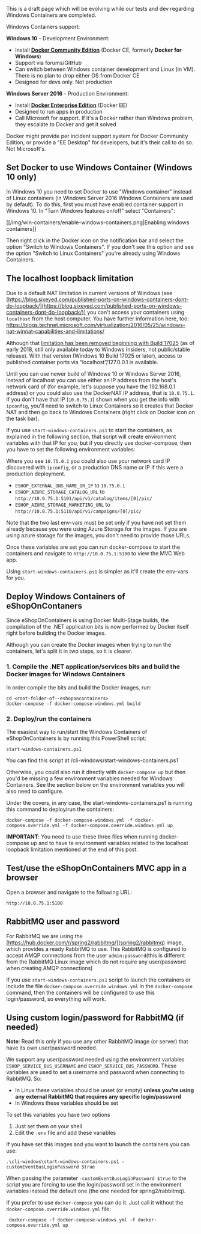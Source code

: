This is a draft page which will be evolving while our tests and dev regarding Windows Containers are completed.

Windows Containers support:

**Windows 10** - Development Environment:

- Install **[Docker Community Edition](https://store.docker.com/editions/community/docker-ce-desktop-windows?tab=description)** (Docker CE, formerly **Docker for Windows**)
- Support via forums/GitHub
- Can switch between Windows container development and Linux (in VM). There is no plan to drop either OS from Docker CE
- Designed for devs only. Not production

**Windows Server 2016** - Production Environment:
- Install **[Docker Enterprise Edition](https://store.docker.com/editions/enterprise/docker-ee-server-windows?tab=description)** (Docker EE)
- Designed to run apps in production
- Call Microsoft for support. If it's a Docker rather than Windows problem, they escalate to Docker and get it solved

Docker might provide per incident support system for Docker Community Edition, or provide a "EE Desktop" for developers, but it's their call to do so. Not Microsoft's.

## Set Docker to use Windows Container (Windows 10 only)

In Windows 10 you need to set Docker to use "Windows container" instead of Linux containers (in Windows Server 2016 Windows Containers are used by default). To do this, first you must have enabled container support in Windows 10. In "Turn Windows features on/off" select "Containers":

[[/img/win-containers/enable-windows-containers.png|Enabling windows containers]]

Then right click in the Docker icon on the notification bar and select the option "Switch to Windows Containers". If you don't see this option and see the option "Switch to Linux Containers" you're already using Windows Containers.

## The localhost loopback limitation

Due to a default NAT limitation in current versions of Windows (see [https://blog.sixeyed.com/published-ports-on-windows-containers-dont-do-loopback/](https://blog.sixeyed.com/published-ports-on-windows-containers-dont-do-loopback/)) you can't access your containers using `localhost` from the host computer.
You have further information here, too: https://blogs.technet.microsoft.com/virtualization/2016/05/25/windows-nat-winnat-capabilities-and-limitations/

Although that [limitation has been removed beginning with Build 17025](https://blogs.technet.microsoft.com/networking/2017/11/06/available-to-windows-10-insiders-today-access-to-published-container-ports-via-localhost127-0-0-1/) (as of early 2018, still only available today to Windows Insiders, not public/stable release). With that version (Windows 10 Build 17025 or later), access to published container ports via “localhost”/127.0.0.1 is available.

Until you can use newer build of Windows 10 or Windows Server 2016, instead of localhost you can use either an IP address from the host's network card of (for example, let's suppose you have the 192.168.0.1 address) or you could also use the DockerNAT IP address, that is `10.0.75.1`. If you don't have that IP (`10.0.75.1`) shown when you get the info with `ipconfig`, you'll need to switch to Linux Containers so it creates that Docker NAT and then go back to Windows Containers (right click on Docker icon on the task bar).

If you use `start-windows-containers.ps1` to start the containers, as explained in the following section, that script will create environment variables with that IP for you, but if you directly use docker-compose, then you have to set the following environment variables:

Where you see `10.75.0.1` you could also use your network card IP discovered with `ipconfig`, or a production DNS name or IP if this were a production deployment.

* `ESHOP_EXTERNAL_DNS_NAME_OR_IP` to `10.75.0.1` 
* `ESHOP_AZURE_STORAGE_CATALOG_URL` to `http://10.0.75.1:5101/api/v1/catalog/items/[0]/pic/`
* `ESHOP_AZURE_STORAGE_MARKETING_URL` to `http://10.0.75.1:5110/api/v1/campaigns/[0]/pic/`

Note that the two last env-vars must be set only if you have not set them already because you were using Azure Storage for the images. If you are using azure storage for the images, you don't need to provide those URLs.

Once these variables are set you can run docker-compose to start the containers and navigate to `http://10.0.75.1:5100` to view the MVC Web app.

Using `start-windows-containers.ps1` is simpler as it'll create the env-vars for you.

## Deploy Windows Containers of eShopOnContaners
Since eShopOnContainers is using Docker Multi-Stage builds, the compilation of the .NET application bits is now performed by Docker itself right before building the Docker images.

Although you can create the Docker images when trying to run the containers, let's split it in two steps, so it is clearer.

### 1. Compile the .NET application/services bits and build the Docker images for Windows Containers

In order compile the bits and build the Docker images, run:
```
cd <root-folder-of--eshoponcontainers>
docker-compose -f docker-compose-windows.yml build
```

### 2. Deploy/run the containers

The esasiest way to run/start the Windows Containers of eShopOnContainers is by running this PowerShell script:

`start-windows-containers.ps1` 

You can find this script at /cli-windows/start-windows-containers.ps1

Otherwise, you could also run it directly with `docker-compose up` but then you'd be missing a few environment variables needed for Windows Containers. See the section below on the environment variables you will also need to configure.

Under the covers, in any case, the start-windows-containers.ps1 is running this command to deploy/run the containers:

```
docker-compose -f docker-compose-windows.yml -f docker-compose.override.yml -f docker-compose.override.windows.yml up
```

**IMPORTANT**: You need to use these three files when running docker-compose up and to have te environment variables related to the localhost loopback limitation mentioned at the end of this post.

## Test/use the eShopOnContainers MVC app in a browser

Open a browser and navigate to the following URL:

`http://10.0.75.1:5100`

## RabbitMQ user and password

For RabbitMQ we are using the [https://hub.docker.com/r/spring2/rabbitmq/](spring2/rabbitmq) image, which provides a ready RabbitMQ to use. This RabbitMQ is configured to accept AMQP connections from the user `admin:password`(this is different from the RabbitMQ Linux image which do not require any user/password when creating AMQP connections)

If you use `start-windows-containers.ps1` script to launch the containers or include the file `docker-compose.override.windows.yml` in the `docker-compose` command, then the containers will be configured to use this login/password, so everything will work.

## Using custom login/password for RabbitMQ (if needed)

**Note**: Read this only if you use any other RabbitMQ image (or server) that have its own user/password needed.

We support any user/password needed using the environment variables `ESHOP_SERVICE_BUS_USERNAME` and `ESHOP_SERVICE_BUS_PASSWORD`. These variables are used to set a username and password when connecting to RabbitMQ. So:

* In Linux these variables should be unset (or empty) **unless you're using any external RabbitMQ that requires any specific login/password**
* In Windows these variables should be set

To set this variables you have two options

1. Just set them on your shell 
2. Edit the `.env` file and add these variables

If you have set this images and you want to launch the containers you can use:

```
.\cli-windows\start-windows-containers.ps1 -customEventBusLoginPassword $true
```

When passing the parameter `-customEventBusLoginPassword $true` to the script you are forcing to use the login/password set in the environment variables instead the default one (the one needed for spring2/rabbitmq). 

If you prefer to use `docker-compose` you can do it. Just call it without the `docker-compose.override.windows.yml` file:

```
 docker-compose -f docker-compose-windows.yml -f docker-compose.override.yml up
```

